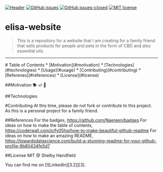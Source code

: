 [![Header](https://raw.githubusercontent.com/elisa-website/<OWNER>/<OWNER>/readme_header.png "Header")](https://github.com/shandfield/elisa-website)
[![GitHub issues](https://img.shields.io/github/issues/Naereen/StrapDown.js.svg)](https://GitHub.com/Naereen/StrapDown.js/issues/)
[![GitHub issues-closed](https://img.shields.io/github/issues-closed/Naereen/StrapDown.js.svg)](https://GitHub.com/Naereen/StrapDown.js/issues?q=is%3Aissue+is%3Aclosed)
[![MIT license](https://img.shields.io/badge/License-MIT-blue.svg)](https://lbesson.mit-license.org/)
# elisa-website
> This is a repository for a website that I am creating for a family friend that sells products for people and pets in the form of CBD and also essential oils. 
<hr> 
# Table of Contents
* [Motivation](#motivation)
* [Technologies](#technologies)
* [Usage](#usage)
* [Contributing](#contributing)
* [Referenes](#references)
* [License](#license)

##Motivation 
🐕  🪔  🌿

##Technologies


#Contributing 
At this time, please do not fork or contribute to this project. As this is a personal project for a family friend. 

##References
For the badges, https://github.com/Naereen/badges
For ideas on how to make the table of contents, https://coderwall.com/p/fy05hq/how-to-make-beautiful-github-readme
For ideas on how to make an amazing README, https://towardsdatascience.com/build-a-stunning-readme-for-your-github-profile-9b80434fe5d7

##License
MIT @ Shelby Handfield


<!-- Actual text -->

You can find me on [![LinkedIn][3.2]][3].

<!-- Icons -->

[2.2]: https://raw.githubusercontent.com/shandfield/shandfield/master/linkedin-3-16.png (LinkedIn icon without padding)

<!-- Links to your social media accounts -->

[2]: https://www.linkedin.com/in/shelby-handfield-87ba6810b/
